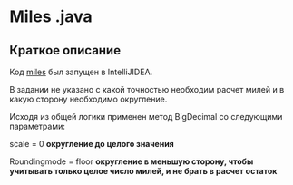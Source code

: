 # Miles .java

## Краткое описание

Код [miles](https://github.com/yana-prokudina/miles/blob/master/Main.java) был запущен в IntelliJIDEA.

В задании не указано с какой точностью необходим расчет милей и в какую сторону необходимо округление.

Исходя из общей логики применен метод BigDecimal со следующими параметрами: 

scale = 0 **округление до целого значения**

Roundingmode = floor **округление в меньшую сторону, чтобы учитывать только целое число милей, и не брать в расчет остаток**